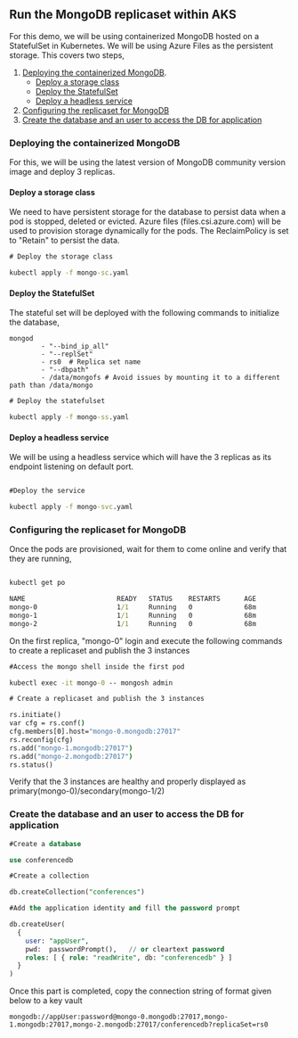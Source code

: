 ## Run the MongoDB replicaset within AKS
For this demo, we will be using containerized MongoDB hosted on a StatefulSet in Kubernetes. We will be using Azure Files as the persistent storage. This covers two steps,

1. [Deploying the containerized MongoDB](#deploying-the-containerized-mongodb).
   * [Deploy a storage class](#deploy-a-storage-class)
   * [Deploy the StatefulSet](#deploy-the-statefulset)
   * [Deploy a headless service](#deploy-a-headless-service)
2. [Configuring the replicaset for MongoDB](#configuring-the-replicaset-for-mongodb)
3. [Create the database and an user to access the DB for application](#create-the-database-and-an-user-to-access-the-db-for-application)

### Deploying the containerized MongoDB
For this, we will be using the latest version of MongoDB community version image and deploy 3 replicas.

#### Deploy a storage class
We need to have persistent storage for the database to persist data when a pod is stopped, deleted or evicted. Azure files (files.csi.azure.com) will be used to provision storage dynamically for the pods. The ReclaimPolicy is set to "Retain" to persist the data.

```cmd
# Deploy the storage class

kubectl apply -f mongo-sc.yaml

```

#### Deploy the StatefulSet
The stateful set will be deployed with the following commands to initialize the database,

```
mongod
        - "--bind_ip_all"
        - "--replSet"
        - rs0  # Replica set name
        - "--dbpath"
        - /data/mongofs # Avoid issues by mounting it to a different path than /data/mongo
```

```cmd
# Deploy the statefulset

kubectl apply -f mongo-ss.yaml

```

#### Deploy a headless service

We will be using a headless service which will have the 3 replicas as its endpoint listening on default port.

```cmd

#Deploy the service

kubectl apply -f mongo-svc.yaml

```

### Configuring the replicaset for MongoDB

Once the pods are provisioned, wait for them to come online and verify that they are running,

```cmd

kubectl get po

NAME                       READY   STATUS    RESTARTS      AGE
mongo-0                    1/1     Running   0             68m
mongo-1                    1/1     Running   0             68m
mongo-2                    1/1     Running   0             68m

```

On the first replica, "mongo-0" login and execute the following commands to create a replicaset and publish the 3 instances

``` cmd
#Access the mongo shell inside the first pod

kubectl exec -it mongo-0 -- mongosh admin

# Create a replicaset and publish the 3 instances

rs.initiate()
var cfg = rs.conf()
cfg.members[0].host="mongo-0.mongodb:27017"
rs.reconfig(cfg)
rs.add("mongo-1.mongodb:27017")
rs.add("mongo-2.mongodb:27017")
rs.status()

```

Verify that the 3 instances are healthy and properly displayed as primary(mongo-0)/secondary(mongo-1/2)



### Create the database and an user to access the DB for application

``` sql
#Create a database

use conferencedb

#Create a collection

db.createCollection("conferences")

#Add the application identity and fill the password prompt

db.createUser(
  {
    user: "appUser",
    pwd:  passwordPrompt(),   // or cleartext password
    roles: [ { role: "readWrite", db: "conferencedb" } ]
  }
)

```

Once this part is completed, copy the connection string of format given below to a key vault

` mongodb://appUser:password@mongo-0.mongodb:27017,mongo-1.mongodb:27017,mongo-2.mongodb:27017/conferencedb?replicaSet=rs0 `

